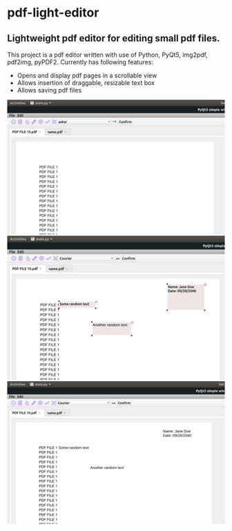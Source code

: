 # pdf-light-editor
## Lightweight pdf editor for editing small pdf files.


This project is a pdf editor written with use of Python, PyQt5, img2pdf, pdf2img, pyPDF2. Currently has following features:

- Opens and display pdf pages in a scrollable view
- Allows insertion of draggable, resizable text box
- Allows saving pdf files

![alt text](./screenshots/1.png)
![alt text](./screenshots/2.png)
![alt text](./screenshots/3.png)



